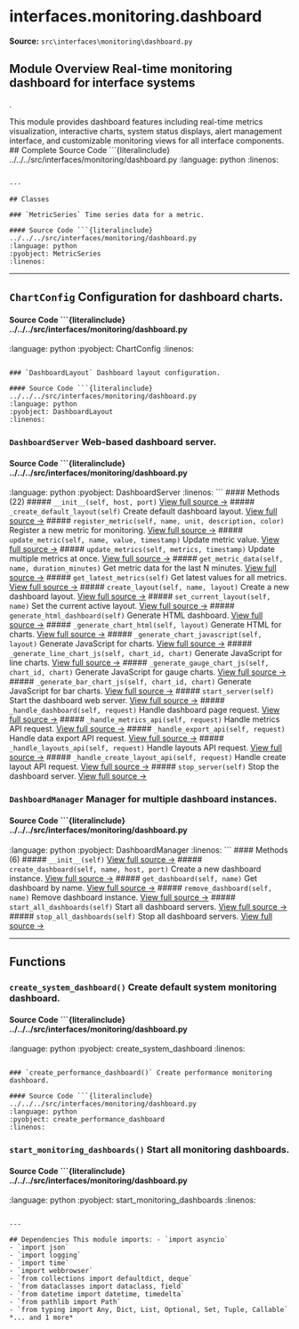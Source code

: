 # interfaces.monitoring.dashboard

**Source:** `src\interfaces\monitoring\dashboard.py`

## Module Overview Real-time monitoring dashboard for interface systems

.


This module provides dashboard features including
real-time metrics visualization, interactive charts, system status
displays, alert management interface, and customizable monitoring
views for all interface components. ## Complete Source Code ```{literalinclude} ../../../src/interfaces/monitoring/dashboard.py
:language: python
:linenos:
```

---

## Classes

### `MetricSeries` Time series data for a metric.

#### Source Code ```{literalinclude} ../../../src/interfaces/monitoring/dashboard.py
:language: python
:pyobject: MetricSeries
:linenos:
```

---

## `ChartConfig` Configuration for dashboard charts.

#### Source Code ```{literalinclude} ../../../src/interfaces/monitoring/dashboard.py

:language: python
:pyobject: ChartConfig
:linenos:
```

### `DashboardLayout` Dashboard layout configuration.

#### Source Code ```{literalinclude} ../../../src/interfaces/monitoring/dashboard.py
:language: python
:pyobject: DashboardLayout
:linenos:
```

### `DashboardServer` Web-based dashboard server.

#### Source Code ```{literalinclude} ../../../src/interfaces/monitoring/dashboard.py

:language: python
:pyobject: DashboardServer
:linenos:
``` #### Methods (22) ##### `__init__(self, host, port)` [View full source →](#method-dashboardserver-__init__) ##### `_create_default_layout(self)` Create default dashboard layout. [View full source →](#method-dashboardserver-_create_default_layout) ##### `register_metric(self, name, unit, description, color)` Register a new metric for monitoring. [View full source →](#method-dashboardserver-register_metric) ##### `update_metric(self, name, value, timestamp)` Update metric value. [View full source →](#method-dashboardserver-update_metric) ##### `update_metrics(self, metrics, timestamp)` Update multiple metrics at once. [View full source →](#method-dashboardserver-update_metrics) ##### `get_metric_data(self, name, duration_minutes)` Get metric data for the last N minutes. [View full source →](#method-dashboardserver-get_metric_data) ##### `get_latest_metrics(self)` Get latest values for all metrics. [View full source →](#method-dashboardserver-get_latest_metrics) ##### `create_layout(self, name, layout)` Create a new dashboard layout. [View full source →](#method-dashboardserver-create_layout) ##### `set_current_layout(self, name)` Set the current active layout. [View full source →](#method-dashboardserver-set_current_layout) ##### `generate_html_dashboard(self)` Generate HTML dashboard. [View full source →](#method-dashboardserver-generate_html_dashboard) ##### `_generate_chart_html(self, layout)` Generate HTML for charts. [View full source →](#method-dashboardserver-_generate_chart_html) ##### `_generate_chart_javascript(self, layout)` Generate JavaScript for charts. [View full source →](#method-dashboardserver-_generate_chart_javascript) ##### `_generate_line_chart_js(self, chart_id, chart)` Generate JavaScript for line charts. [View full source →](#method-dashboardserver-_generate_line_chart_js) ##### `_generate_gauge_chart_js(self, chart_id, chart)` Generate JavaScript for gauge charts. [View full source →](#method-dashboardserver-_generate_gauge_chart_js) ##### `_generate_bar_chart_js(self, chart_id, chart)` Generate JavaScript for bar charts. [View full source →](#method-dashboardserver-_generate_bar_chart_js) ##### `start_server(self)` Start the dashboard web server. [View full source →](#method-dashboardserver-start_server) ##### `_handle_dashboard(self, request)` Handle dashboard page request. [View full source →](#method-dashboardserver-_handle_dashboard) ##### `_handle_metrics_api(self, request)` Handle metrics API request. [View full source →](#method-dashboardserver-_handle_metrics_api) ##### `_handle_export_api(self, request)` Handle data export API request. [View full source →](#method-dashboardserver-_handle_export_api) ##### `_handle_layouts_api(self, request)` Handle layouts API request. [View full source →](#method-dashboardserver-_handle_layouts_api) ##### `_handle_create_layout_api(self, request)` Handle create layout API request. [View full source →](#method-dashboardserver-_handle_create_layout_api) ##### `stop_server(self)` Stop the dashboard server. [View full source →](#method-dashboardserver-stop_server)

### `DashboardManager` Manager for multiple dashboard instances.

#### Source Code ```{literalinclude} ../../../src/interfaces/monitoring/dashboard.py
:language: python
:pyobject: DashboardManager
:linenos:
``` #### Methods (6) ##### `__init__(self)` [View full source →](#method-dashboardmanager-__init__) ##### `create_dashboard(self, name, host, port)` Create a new dashboard instance. [View full source →](#method-dashboardmanager-create_dashboard) ##### `get_dashboard(self, name)` Get dashboard by name. [View full source →](#method-dashboardmanager-get_dashboard) ##### `remove_dashboard(self, name)` Remove dashboard instance. [View full source →](#method-dashboardmanager-remove_dashboard) ##### `start_all_dashboards(self)` Start all dashboard servers. [View full source →](#method-dashboardmanager-start_all_dashboards) ##### `stop_all_dashboards(self)` Stop all dashboard servers. [View full source →](#method-dashboardmanager-stop_all_dashboards)

---

## Functions

### `create_system_dashboard()` Create default system monitoring dashboard.

#### Source Code ```{literalinclude} ../../../src/interfaces/monitoring/dashboard.py

:language: python
:pyobject: create_system_dashboard
:linenos:
```

### `create_performance_dashboard()` Create performance monitoring dashboard.

#### Source Code ```{literalinclude} ../../../src/interfaces/monitoring/dashboard.py
:language: python
:pyobject: create_performance_dashboard
:linenos:
```

### `start_monitoring_dashboards()` Start all monitoring dashboards.

#### Source Code ```{literalinclude} ../../../src/interfaces/monitoring/dashboard.py

:language: python
:pyobject: start_monitoring_dashboards
:linenos:
```

---

## Dependencies This module imports: - `import asyncio`
- `import json`
- `import logging`
- `import time`
- `import webbrowser`
- `from collections import defaultdict, deque`
- `from dataclasses import dataclass, field`
- `from datetime import datetime, timedelta`
- `from pathlib import Path`
- `from typing import Any, Dict, List, Optional, Set, Tuple, Callable` *... and 1 more*
